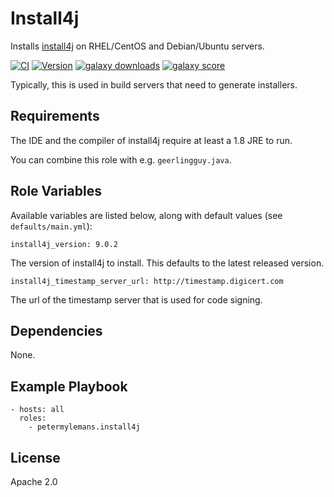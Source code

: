 Install4j
=========

Installs [install4j](https://www.ej-technologies.com/products/install4j/overview.html) on RHEL/CentOS and Debian/Ubuntu servers.

[![CI](https://github.com/petermylemans/ansible-role-install4j/workflows/CI/badge.svg)](https://github.com/petermylemans/ansible-role-install4j/actions)
[![Version](https://img.shields.io/github/v/release/petermylemans/ansible-role-install4j)](https://github.com/petermylemans/ansible-role-install4j/releases/)
[![galaxy downloads](https://img.shields.io/ansible/role/d/52985?label=galaxy%20downloads)](https://galaxy.ansible.com/petermylemans/install4j)
[![galaxy score](https://img.shields.io/ansible/quality/52985?label=galaxy%20quality%20score)](https://galaxy.ansible.com/petermylemans/install4j)

Typically, this is used in build servers that need to generate installers.

Requirements
------------

The IDE and the compiler of install4j require at least a 1.8 JRE to run.

You can combine this role with e.g. `geerlingguy.java`.

Role Variables
--------------

Available variables are listed below, along with default values (see `defaults/main.yml`):

`install4j_version: 9.0.2`

The version of install4j to install. This defaults to the latest released version.

`install4j_timestamp_server_url: http://timestamp.digicert.com`

The url of the timestamp server that is used for code signing. 

Dependencies
------------

None.

Example Playbook
----------------

```
- hosts: all
  roles:
    - petermylemans.install4j
```

License
-------

Apache 2.0
